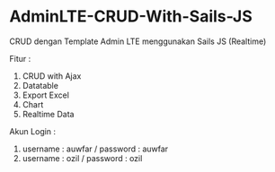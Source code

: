 # AdminLTE-CRUD-With-Sails-JS
CRUD dengan Template Admin LTE menggunakan Sails JS (Realtime)

Fitur :
1. CRUD with Ajax
2. Datatable
3. Export Excel
4. Chart
5. Realtime Data

Akun Login :
1. username : auwfar / password : auwfar
2. username : ozil / password : ozil
